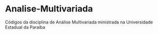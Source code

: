 # Analise-Multivariada
Códigos da disciplina de Análise Multivariada ministrada na Universidade Estadual da Paraíba
